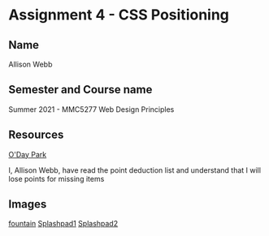 # Assignment 4 - CSS Positioning
## Name
Allison Webb

## Semester and Course name
Summer 2021 - MMC5277 Web Design Principles

## Resources
[O'Day Park](https://www.ofallon.mo.us/oday-park)


I, Allison Webb, have read the point deduction list and understand that I will lose points for missing items

## Images
[fountain](images/fountain.png)
[Splashpad1](images/splashpad1.jpg)
[Splashpad2](images/splashpad2.jpeg)
